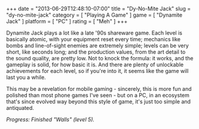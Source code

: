 +++
date = "2013-06-29T12:48:10-07:00"
title = "Dy-No-Mite Jack"
slug = "dy-no-mite-jack"
category = [ "Playing A Game" ]
game = [ "Dynamite Jack" ]
platform = [ "PC" ]
rating = [ "Meh" ]
+++

Dynamite Jack plays a lot like a late '90s shareware game.  Each level is basically atomic, with your equipment reset every time; mechanics like bombs and line-of-sight enemies are extremely simple; levels can be very short, like seconds long; and the production values, from the art detail to the sound quality, are pretty low.  Not to knock the formula: it works, and the gameplay is solid, for how basic it is.  And there are plenty of unlockable achievements for each level, so if you're into it, it seems like the game will last you a while.

This may be a revelation for mobile gaming - sincerely, this is more fun and polished than most phone games I've seen - but on a PC, in an ecosystem that's since evolved way beyond this style of game, it's just too simple and antiquated.

<i>Progress: Finished "Walls" (level 5).</i>